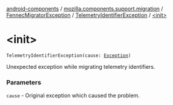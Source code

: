 [android-components](../../../index.md) / [mozilla.components.support.migration](../../index.md) / [FennecMigratorException](../index.md) / [TelemetryIdentifierException](index.md) / [&lt;init&gt;](./-init-.md)

# &lt;init&gt;

`TelemetryIdentifierException(cause: `[`Exception`](https://kotlinlang.org/api/latest/jvm/stdlib/kotlin/-exception/index.html)`)`

Unexpected exception while migrating telemetry identifiers.

### Parameters

`cause` - Original exception which caused the problem.